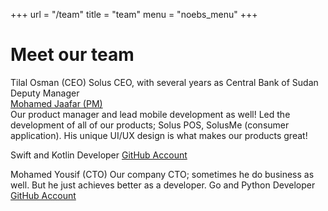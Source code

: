 +++
url = "/team"
title = "team"
menu = "noebs_menu"
+++

# Meet our team

<section class="box">

<div>
Tilal Osman (CEO)
Solus CEO, with several years as Central Bank of Sudan Deputy Manager
</div>

<div>
<a href="mailto:moe@soluspay.net">Mohamed Jaafar (PM)</a>
<br>Our product manager and lead mobile development as well! Led the development of all of our products; Solus POS, SolusMe (consumer application). His unique UI/UX design is what makes our products great!
<p>Swift and Kotlin Developer <a href="https://github.com/wadjaafar">GitHub Account</a>
</p>
</div>

<div>
Mohamed Yousif (CTO)
Our company CTO; sometimes he do business as well. But he just achieves better as a developer.
Go and Python Developer <a href="https://github.com/adonese">GitHub Account</a>
</div>

</section>

